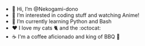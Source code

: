 - 👋 Hi, I’m @Nekogami-dono
- 👀 I’m interested in coding stuff and watching Anime!
- 🌱 I’m currently learning Python and Bash
- :heart: I love my cats :cat2: and the :octocat:
- :coffee: I'm a coffee aficionado and king of BBQ 🥩


<!---
Nekogami-dono/Nekogami-dono is a ✨ special ✨ repository because its `README.md` (this file) appears on your GitHub profile.
You can click the Preview link to take a look at your changes.
--->
